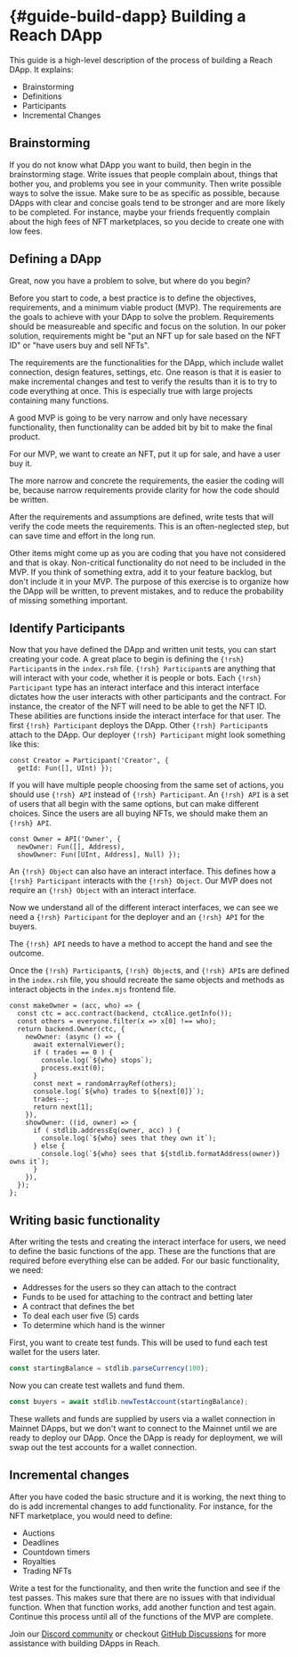 # {#guide-build-dapp} Building a Reach DApp

This guide is a high-level description of the process of building a Reach DApp.
It explains:

* Brainstorming
* Definitions
* Participants
* Incremental Changes

## Brainstorming

If you do not know what DApp you want to build, then begin in the brainstorming stage.
Write issues that people complain about, things that bother you, and problems you see in your community.
Then write possible ways to solve the issue.
Make sure to be as specific as possible, because DApps with clear and concise goals tend to be stronger and are more likely to be completed.
For instance, maybe your friends frequently complain about the high fees of NFT marketplaces, so you decide to create one with low fees.

## Defining a DApp

Great, now you have a problem to solve, but where do you begin?

Before you start to code, a best practice is to define the objectives, requirements, and a minimum viable product (MVP).
The requirements are the goals to achieve with your DApp to solve the problem.
Requirements should be measureable and specific and focus on the solution.
In our poker solution, requirements might be "put an NFT up for sale based on the NFT ID" or "have users buy and sell NFTs".

The requirements are the functionalities for the DApp, which include wallet connection, design features, settings, etc.
One reason is that it is easier to make incremental changes and test to verify the results than it is to try to code everything at once.
This is especially true with large projects containing many functions.

A good MVP is going to be very narrow and only have necessary functionality, then functionality can be added bit by bit to make the final product.

For our MVP, we want to create an NFT, put it up for sale, and have a user buy it.
 
The more narrow and concrete the requirements, the easier the coding will be, because narrow requirements provide clarity for how the code should be written.

After the requirements and assumptions are defined, write tests that will verify the code meets the requirements.
This is an often-neglected step, but can save time and effort in the long run.

Other items might come up as you are coding that you have not considered and that is okay.
Non-critical functionality do not need to be included in the MVP.
If you think of something extra, add it to your feature backlog, but don't include it in your MVP.
The purpose of this exercise is to organize how the DApp will be written, to prevent mistakes, and to reduce the probability of missing something important.

## Identify Participants

Now that you have defined the DApp and written unit tests, you can start creating your code.
A great place to begin is defining the `{!rsh} Participant`s in the `index.rsh` file.
`{!rsh} Participant`s are anything that will interact with your code, whether it is people or bots.
Each `{!rsh} Participant` type has an interact interface and this interact interface dictates how the user interacts with other participants and the contract.
For instance, the creator of the NFT will need to be able to get the NFT ID.
These abilities are functions inside the interact interface for that user.
The first `{!rsh} Participant` deploys the DApp.
Other `{!rsh} Participant`s attach to the DApp.
Our deployer `{!rsh} Participant` might look something like this:

```rsh
const Creator = Participant('Creator', {
  getId: Fun([], UInt) });
```

If you will have multiple people choosing from the same set of actions, you should use `{!rsh} API` instead of `{!rsh} Participant`.
An `{!rsh} API` is a set of users that all begin with the same options, but can make different choices.
Since the users are all buying NFTs, we should make them an `{!rsh} API`.

```rsh
const Owner = API('Owner', {
  newOwner: Fun([], Address),
  showOwner: Fun([UInt, Address], Null) });
```

An `{!rsh} Object` can also have an interact interface.
This defines how a `{!rsh} Participant` interacts with the `{!rsh} Object`.
Our MVP does not require an `{!rsh} Object` with an interact interface.

Now we understand all of the different interact interfaces, we can see we need a `{!rsh} Participant` for the deployer and an `{!rsh} API` for the buyers.

The `{!rsh} API` needs to have a method to accept the hand and see the outcome.

Once the `{!rsh} Participant`s, `{!rsh} Object`s, and `{!rsh} API`s are defined in the `index.rsh` file, you should recreate the same objects and methods as interact objects in the `index.mjs` frontend file.

```rsh
const makeOwner = (acc, who) => {
  const ctc = acc.contract(backend, ctcAlice.getInfo());
  const others = everyone.filter(x => x[0] !== who);
  return backend.Owner(ctc, {
    newOwner: (async () => {
      await externalViewer();
      if ( trades == 0 ) {
        console.log(`${who} stops`);
        process.exit(0);
      }
      const next = randomArrayRef(others);
      console.log(`${who} trades to ${next[0]}`);
      trades--;
      return next[1];
    }),
    showOwner: ((id, owner) => {
      if ( stdlib.addressEq(owner, acc) ) {
        console.log(`${who} sees that they own it`);
      } else {
        console.log(`${who} sees that ${stdlib.formatAddress(owner)} owns it`);
      }
    }),
  });
};
```

## Writing basic functionality

After writing the tests and creating the interact interface for users, we need to define the basic functions of the app.
These are the functions that are required before everything else can be added.
For our basic functionality, we need:

* Addresses for the users so they can attach to the contract
* Funds to be used for attaching to the contract and betting later
* A contract that defines the bet
* To deal each user five (5) cards
* To determine which hand is the winner

First, you want to create test funds.
This will be used to fund each test wallet for the users later.

```js
const startingBalance = stdlib.parseCurrency(100);
```

Now you can create test wallets and fund them.

```js
const buyers = await stdlib.newTestAccount(startingBalance);
```

These wallets and funds are supplied by users via a wallet connection in Mainnet DApps, but we don't want to connect to the Mainnet until we are ready to deploy our DApp.
Once the DApp is ready for deployment, we will swap out the test accounts for a wallet connection.

## Incremental changes

After you have coded the basic structure and it is working, the next thing to do is add incremental changes to add functionality.
For instance, for the NFT marketplace, you would need to define:

* Auctions
* Deadlines
* Countdown timers
* Royalties
* Trading NFTs

Write a test for the functionality, and then write the function and see if the test passes.
This makes sure that there are no issues with that individual function.
When that function works, add another function and test again.
Continue this process until all of the functions of the MVP are complete.

Join our [Discord community](@{DISCORD}) or checkout [GitHub Discussions](https://github.com/reach-sh/reach-lang/discussions) for more assistance with building DApps in Reach.

